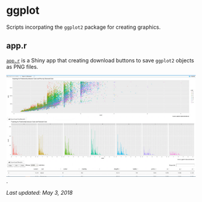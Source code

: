 # ggplot

Scripts incorpating the `ggplot2` package for creating graphics.

## app.r

[`app.r`](https://github.com/cenuno/shiny/tree/master/Interactive_UI/ggplot/app.R) is a Shiny app that creating download buttons to save `ggplot2` objects as PNG files.

![SS of Shiny app](https://raw.githubusercontent.com/cenuno/shiny/master/Images/ggplot2_shiny_save.png).

*Last updated: May 3, 2018*
